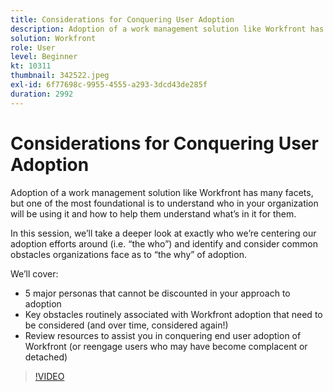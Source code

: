 ```yaml
---
title: Considerations for Conquering User Adoption
description: Adoption of a work management solution like Workfront has many facets, but one of the most foundational is to understand who in your organization will be using it.
solution: Workfront
role: User
level: Beginner
kt: 10311
thumbnail: 342522.jpeg
exl-id: 6f77698c-9955-4555-a293-3dcd43de285f
duration: 2992
---
```

# Considerations for Conquering User Adoption

Adoption of a work management solution like Workfront has many facets, but one of the most foundational is to understand who in your organization will be using it and how to help them understand what’s in it for them.

In this session, we’ll take a deeper look at exactly who we’re centering our adoption efforts around (i.e. “the who”) and identify and consider common obstacles organizations face as to “the why” of adoption.

We’ll cover:

* 5 major personas that cannot be discounted in your approach to adoption
* Key obstacles routinely associated with Workfront adoption that need to be considered (and over time, considered again!)
* Review resources to assist you in conquering end user adoption of Workfront (or reengage users who may have become complacent or detached)

>[!VIDEO](https://video.tv.adobe.com/v/342522/?quality=12&learn=on)

